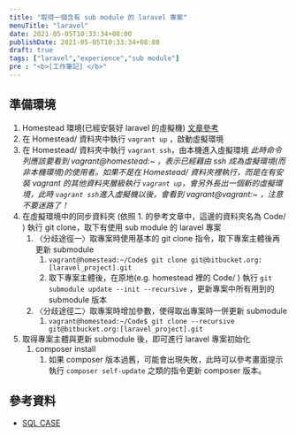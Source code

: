 ```yaml
---
title: "取得一個含有 sub module 的 laravel 專案"
menuTitle: "laravel"
date: 2021-05-05T10:33:34+08:00
publishDate: 2021-05-05T10:33:34+08:00
draft: true
tags: ["laravel","experience","sub module"]
pre : "<b>[工作筆記] </b>"
---
```


## 準備環境
1. Homestead 環境(已經安裝好 laravel 的虛擬機) [文章參考]()
2. 在 Homestead/ 資料夾中執行 `vagrant up` ，啟動虛擬環境
3. 在 Homestead/ 資料夾中執行 `vagrant ssh`，由本機進入虛擬環境
    *此時命令列應該要看到 vagrant@homestead:~ ，表示已經藉由 ssh 成為虛擬環境(而非本機環境)的使用者。如果不是在 Homestead/ 資料夾裡執行，而是在有安裝 vagrant 的其他資料夾層級執行 `vagrant up`，會另外長出一個新的虛擬環境，此時 `vagrant ssh`進入虛擬機以後，會看到 vagrant@vagrant:~ ，注意不要迷路了！*
4. 在虛擬環境中的同步資料夾 (依照 1. 的參考文章中，這邊的資料夾名為 Code/ ) 執行 git clone，取下有使用 sub module 的 laravel 專案
    1. 〈分歧途徑一〉取專案時使用基本的 git clone 指令，取下專案主體後再更新 submodule
        1. `vagrant@homestead:~/Code$ git clone git@bitbucket.org:[laravel_project].git`
        2. 取下專案主體後，在原地(e.g. homestead 裡的 Code/ ) 執行 `git submodule update --init --recursive` ，更新專案中所有用到的 submodule 版本
    2. 〈分歧途徑二〉取專案時增加參數，使得取出專案時一併更新 submodule
        1. `vagrant@homestead:~/Code$ git clone --recursive git@bitbucket.org:[laravel_project].git`
5. 取得專案主體與更新 submodule 後，即可進行 laravel 專案初始化
    1. composer install
        1. 如果 composer 版本過舊，可能會出現失敗，此時可以參考畫面提示執行 `composer self-update` 之類的指令更新 composer 版本。

## 參考資料
- [SQL CASE](https://www.1keydata.com/tw/sql/sql-case.html)
